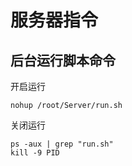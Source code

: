 # 服务器指令

## 后台运行脚本命令

开启运行

```
nohup /root/Server/run.sh
```

关闭运行

```
ps -aux | grep "run.sh" 
kill -9 PID
```

